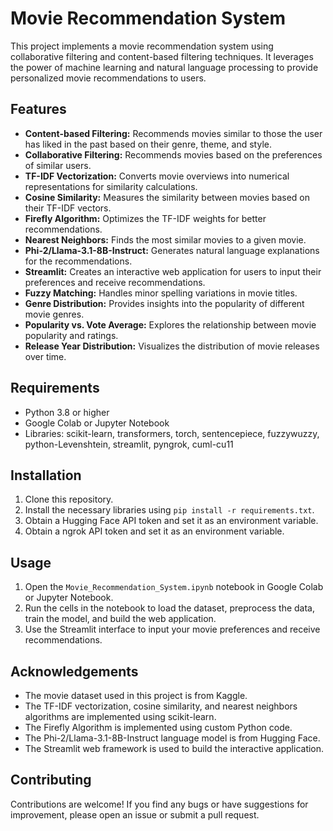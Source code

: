 # Movie Recommendation System

This project implements a movie recommendation system using collaborative filtering and content-based filtering techniques. It leverages the power of machine learning and natural language processing to provide personalized movie recommendations to users.

## Features

* **Content-based Filtering:** Recommends movies similar to those the user has liked in the past based on their genre, theme, and style.
* **Collaborative Filtering:** Recommends movies based on the preferences of similar users.
* **TF-IDF Vectorization:** Converts movie overviews into numerical representations for similarity calculations.
* **Cosine Similarity:** Measures the similarity between movies based on their TF-IDF vectors.
* **Firefly Algorithm:** Optimizes the TF-IDF weights for better recommendations.
* **Nearest Neighbors:** Finds the most similar movies to a given movie.
* **Phi-2/Llama-3.1-8B-Instruct:** Generates natural language explanations for the recommendations.
* **Streamlit:** Creates an interactive web application for users to input their preferences and receive recommendations.
* **Fuzzy Matching:** Handles minor spelling variations in movie titles.
* **Genre Distribution:** Provides insights into the popularity of different movie genres.
* **Popularity vs. Vote Average:** Explores the relationship between movie popularity and ratings.
* **Release Year Distribution:** Visualizes the distribution of movie releases over time.

## Requirements

* Python 3.8 or higher
* Google Colab or Jupyter Notebook
* Libraries: scikit-learn, transformers, torch, sentencepiece, fuzzywuzzy, python-Levenshtein, streamlit, pyngrok, cuml-cu11

## Installation

1. Clone this repository.
2. Install the necessary libraries using `pip install -r requirements.txt`.
3. Obtain a Hugging Face API token and set it as an environment variable.
4. Obtain a ngrok API token and set it as an environment variable.

## Usage

1. Open the `Movie_Recommendation_System.ipynb` notebook in Google Colab or Jupyter Notebook.
2. Run the cells in the notebook to load the dataset, preprocess the data, train the model, and build the web application.
3. Use the Streamlit interface to input your movie preferences and receive recommendations.

## Acknowledgements

* The movie dataset used in this project is from Kaggle.
* The TF-IDF vectorization, cosine similarity, and nearest neighbors algorithms are implemented using scikit-learn.
* The Firefly Algorithm is implemented using custom Python code.
* The Phi-2/Llama-3.1-8B-Instruct language model is from Hugging Face.
* The Streamlit web framework is used to build the interactive application.

## Contributing

Contributions are welcome! If you find any bugs or have suggestions for improvement, please open an issue or submit a pull request.
